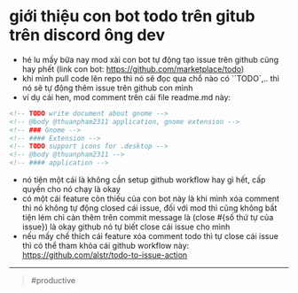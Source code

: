 # giới thiệu con bot todo trên gitub trên discord ông dev

- hé lu mấy bữa nay mod xài con bot tự động tạo issue trên github cũng hay phết (link con bot: https://github.com/marketplace/todo)
- khi mình pull code lên repo thì nó sẽ đọc qua chổ nào có ``TODO`,.. thì nó sẽ tự động thêm issue trên github con mình
- ví dụ cái hen, mod comment trên cái file readme.md này:

```markdown
<!-- TODO write document about gnome -->
<!-- @body @thuanpham2311 application, gnome extension -->
<!-- ### Gnome -->
<!-- #### Extension -->
<!-- TODO support icons for .desktop -->
<!-- @body @thuanpham2311 -->
<!-- #### application -->
```

- nó tiện một cái là không cần setup github workflow hay gì hết, cấp quyền cho nó chạy là okay
- có một cái feature còn thiếu của con bot này là khi mình xóa comment thì nó không tự động closed cái issue, đối với mod thì cũng không bất tiện lém chỉ càn thêm trên commit message là (close #{số thứ tự của issue}) là okay github nó tự biết close cái issue cho mình
- nếu mấy chế thích cái feature xóa comment todo thì tự close cái issue thì có thể tham khỏa cái github workflow này: https://github.com/alstr/todo-to-issue-action

---

> #productive
